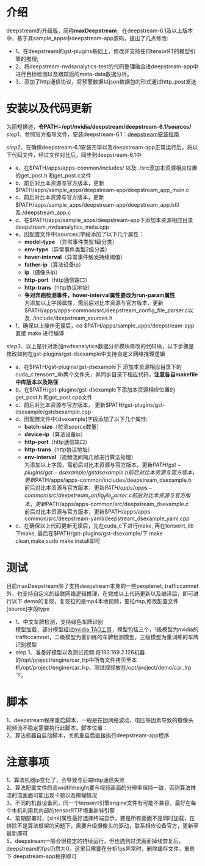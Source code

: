 # 介绍
deepstream的升级版，简称**maxDeepstream**，在deepstream-6.1及以上版本中，基于其sample_apps中deepstream-app源码，提出了几点修改:  
- 1、在deepstream的gst-plugins基础上，修改并支持任何tensorRT的模型引擎的推理;  
- 2、将deepstream-nvdsanalytics-test的代码整理融合进deepstream-app中进行目标检测以及跟踪后的meta-data数据分析。
- 3、添加了http通信协议，将预警数据以json数据包的形式通过http_post发送

# 安装以及代码更新
为简短描述，**令PATH=/opt/nvidia/deepstream/deepstream-6.1/sources/**  
*step1*、参照官方指导文件，安装deepstream-6.1：[deepstream安装指南](https://docs.nvidia.com/metropolis/deepstream/6.1/dev-guide/text/DS_Quickstart.html)  

*step2*、在确保deepstream-6.1安装完毕以及deepstream-app正常运行后，将以下代码文件，经过文件对比后，同步到deepstream-6.1中  
- a、在$PATH/apps/apps-common/includes/ 以及../src添加本资源相应位置的get_post.h 和get_post.c文件  
- b、前后对比本资源与官方版本，更新$PATH/apps/sample_apps/deepstream-app/deepstream_app_main.c  
- c、前后对比本资源与官方版本，更新$PATH/apps/sample_apps/deepstream-app/deepstream_app.h以及./deepstream_app.c
- d、在$PATH/apps/sample_apps/deepstream-app下添加本资源相应目录deepstream_nvdsanalytics_meta.cpp  
- e、因配置文件中[sources]字段添加了以下几个属性：
   * **model-type** （异常事件类型1级分类）
   * **env-type**（异常事件类型2级分类）
   * **hover-interval**（异常事件触发持续阈值）
   * **father-ip**（算法设备ip）
   * **ip**（摄像头ip）
   * **http-port**（http通信端口）
   * **http-trans**（http协议地址）
   * **争对奔跑检测事件，hover-interval属性要改为run-param属性**  
为添加以上字段属性，需前后对比本资源与官方版本，更新$PATH/apps/apps-common/src/deepstream_config_file_parser.c以及../include/deepstream_sources.h  
- f、确保以上操作无误后，cd $PATH/apps/sample_apps/deepstream-app 直接 make 进行编译
  
*step3*、以上是针对添加nvdsanalytics数据分析模块修改的代码块，以下步骤是修改如何在gst-plugins/gst-dsexample中支持自定义网络推理逻辑
- a、在$PATH/gst-plugins/gst-dsexample下 添加本资源相应目录下的cuda_c tensorrt_lib两个文件夹，并同步目录下相应代码，**注意各自makefile中库版本以及路径** 
- b、在$PATH/gst-plugins/gst-dsexample下添加本资源相应位置的get_post.h 和get_post.cpp文件   
- c、前后对比本资源与官方版本， 更新$PATH/gst-plugins/gst-dsexample/gstdsexample.cpp  
- d、因配置文件中[dsexample]字段添加了以下几个属性:
  * **batch-size**（拉流source数量）
  * **device-ip**（算法设备ip）
  * **http-port**（http通信端口）
  * **http-trans**（http协议地址）
  * **env-interval**（视频流间隔几帧进行算法处理）  
  为添加以上字段，需前后对比本资源与官方版本，更新$PATH/gst-plugins/gst-dsexample/gstdsexample.h  
  前后对比本资源与官方版本，更新$PATH/apps/apps-common/includes/deepstream_dsexample.h  
  前后对比本资源与官方版本，更新$PATH/apps/apps-common/src/deepstream_config_file_parser.c  
  前后对比本资源与官方版本，更新$PATH/apps/apps-common/src/deepstream_dsexample.c  
  前后对比本资源与官方版本，更新$PATH/apps/apps-common/src/deepstream-yaml/deepstream_dsexample_yaml.cpp
- e、在确保以上代码更新无误后，先在cuda_c下进行make, 再在tensorrt_lib下make, 最后在$PATH/gst-plugins/gst-dsexample/下 make clean,make,sudo make install即可
  
# 测试
目前maxDeepstream除了支持deepstream本身的一些peoplenet, trafficcamnet外，也支持自定义的级联网络逻辑推理，在完成以上代码更新以及编译后，即可进行以下  demo的复现，复现拉的是mp4本地视频，要拉rtsp,修改配置文件[source]字段type    
- 1、中文车牌检测，支持绿色车牌识别  
模型加载，部分模型经过[nvidia TAO工具](https://docs.nvidia.com/tao/tao-toolkit/index.html）进行微调训练)，模型包括三个，1级模型为nvidia的  trafficcamnet，二级模型为重训练的车牌检测模型，三级模型为重训练的车牌识别模型
- step 1、准备好模型以及测试视频:将192.169.2.126机器的/opt/project/engine/car_lrp中所有文件拷贝至本机/opt/project/engine/car_lrp，测试视频放在/opt/project/demo/car_lrp下。





# 脚本
1、deepstream程序重启脚本，一般是在因网络波动、电压等因素导致的摄像头视频流不稳定需要执行此脚本。脚本位置：  
2、算法机器自启动脚本，关机重启后直接执行deepstream-app程序  

# 注意事项
1、算法机器ip变化了，会导致与后端http通信失败  
2、算法配置文件的流width\height要与视频画面的分辨率保持一致，否则算法推流的流画面可能出现卡顿以及模糊情况  
3、不同的机器设备间，同一个tensorrt引擎engine文件有可能不兼容，最好在每个本机利用其内部的tensorRT环境重新转引擎  
4、前期部署时，[sink]属性最好选择终端显示，要是所有画面不是同时加载，在排除不是算法框架的问题下，需要升级摄像头的驱动，联系相应设备官方，更新至最新即可  
5、deepstream一般会很稳定的持续运行，但也遇到过流画面掉线恢复后，deepstream的fps仍然为0，这里只需要在分析fps异常时，删除缓存文件，重启下  deepstream-app程序即可  
